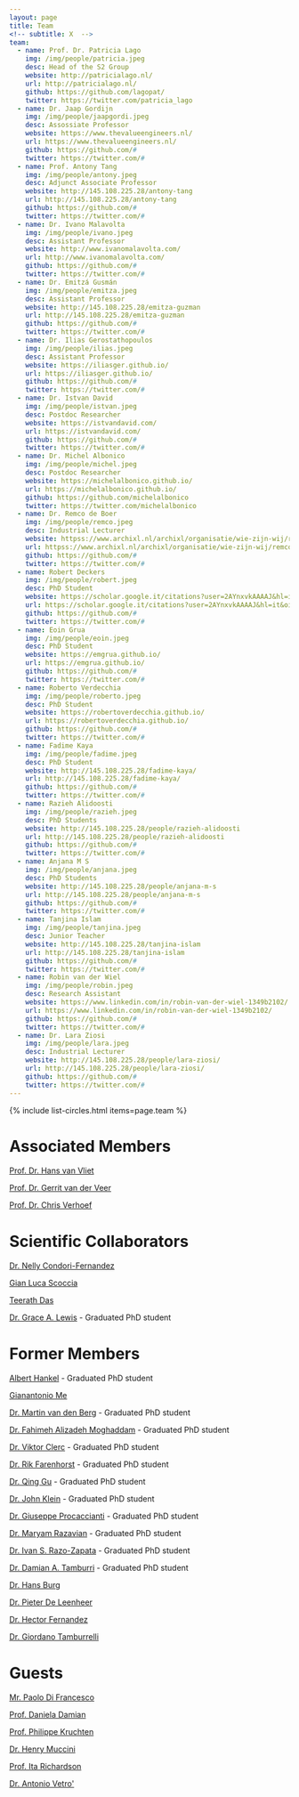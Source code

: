 ```yaml
---
layout: page
title: Team
<!-- subtitle: X  -->
team:
  - name: Prof. Dr. Patricia Lago
    img: /img/people/patricia.jpeg
    desc: Head of the S2 Group
    website: http://patricialago.nl/
    url: http://patricialago.nl/
    github: https://github.com/lagopat/
    twitter: https://twitter.com/patricia_lago
  - name: Dr. Jaap Gordijn
    img: /img/people/jaapgordi.jpeg
    desc: Assossiate Professor
    website: https://www.thevalueengineers.nl/
    url: https://www.thevalueengineers.nl/
    github: https://github.com/#
    twitter: https://twitter.com/#
  - name: Prof. Antony Tang
    img: /img/people/antony.jpeg
    desc: Adjunct Associate Professor
    website: http://145.108.225.28/antony-tang
    url: http://145.108.225.28/antony-tang
    github: https://github.com/#
    twitter: https://twitter.com/#
  - name: Dr. Ivano Malavolta
    img: /img/people/ivano.jpeg
    desc: Assistant Professor
    website: http://www.ivanomalavolta.com/
    url: http://www.ivanomalavolta.com/
    github: https://github.com/#
    twitter: https://twitter.com/#
  - name: Dr. Emitzá Gusmán
    img: /img/people/emitza.jpeg
    desc: Assistant Professor
    website: http://145.108.225.28/emitza-guzman
    url: http://145.108.225.28/emitza-guzman
    github: https://github.com/#
    twitter: https://twitter.com/#
  - name: Dr. Ilias Gerostathopoulos
    img: /img/people/ilias.jpeg
    desc: Assistant Professor
    website: https://iliasger.github.io/
    url: https://iliasger.github.io/
    github: https://github.com/#
    twitter: https://twitter.com/#
  - name: Dr. Istvan David
    img: /img/people/istvan.jpeg
    desc: Postdoc Researcher
    website: https://istvandavid.com/
    url: https://istvandavid.com/
    github: https://github.com/#
    twitter: https://twitter.com/#
  - name: Dr. Michel Albonico
    img: /img/people/michel.jpeg
    desc: Postdoc Researcher
    website: https://michelalbonico.github.io/
    url: https://michelalbonico.github.io/
    github: https://github.com/michelalbonico
    twitter: https://twitter.com/michelalbonico
  - name: Dr. Remco de Boer
    img: /img/people/remco.jpeg
    desc: Industrial Lecturer
    website: httpss://www.archixl.nl/archixl/organisatie/wie-zijn-wij/remco
    url: httpss://www.archixl.nl/archixl/organisatie/wie-zijn-wij/remco
    github: https://github.com/#
    twitter: https://twitter.com/#
  - name: Robert Deckers
    img: /img/people/robert.jpeg
    desc: PhD Student
    website: https://scholar.google.it/citations?user=2AYnxvkAAAAJ&hl=it&oi=ao
    url: https://scholar.google.it/citations?user=2AYnxvkAAAAJ&hl=it&oi=ao
    github: https://github.com/#
    twitter: https://twitter.com/#
  - name: Eoin Grua
    img: /img/people/eoin.jpeg
    desc: PhD Student
    website: https://emgrua.github.io/
    url: https://emgrua.github.io/
    github: https://github.com/#
    twitter: https://twitter.com/#
  - name: Roberto Verdecchia
    img: /img/people/roberto.jpeg
    desc: PhD Student
    website: https://robertoverdecchia.github.io/
    url: https://robertoverdecchia.github.io/
    github: https://github.com/#
    twitter: https://twitter.com/#
  - name: Fadime Kaya
    img: /img/people/fadime.jpeg
    desc: PhD Student
    website: http://145.108.225.28/fadime-kaya/
    url: http://145.108.225.28/fadime-kaya/
    github: https://github.com/#
    twitter: https://twitter.com/#
  - name: Razieh Alidoosti
    img: /img/people/razieh.jpeg
    desc: PhD Students
    website: http://145.108.225.28/people/razieh-alidoosti
    url: http://145.108.225.28/people/razieh-alidoosti
    github: https://github.com/#
    twitter: https://twitter.com/#
  - name: Anjana M S
    img: /img/people/anjana.jpeg
    desc: PhD Students
    website: http://145.108.225.28/people/anjana-m-s
    url: http://145.108.225.28/people/anjana-m-s
    github: https://github.com/#
    twitter: https://twitter.com/#
  - name: Tanjina Islam
    img: /img/people/tanjina.jpeg
    desc: Junior Teacher
    website: http://145.108.225.28/tanjina-islam
    url: http://145.108.225.28/tanjina-islam
    github: https://github.com/#
    twitter: https://twitter.com/#
  - name: Robin van der Wiel
    img: /img/people/robin.jpeg
    desc: Research Assistant
    website: https://www.linkedin.com/in/robin-van-der-wiel-1349b2102/
    url: https://www.linkedin.com/in/robin-van-der-wiel-1349b2102/
    github: https://github.com/#
    twitter: https://twitter.com/#
  - name: Dr. Lara Ziosi
    img: /img/people/lara.jpeg
    desc: Industrial Lecturer
    website: http://145.108.225.28/people/lara-ziosi/
    url: http://145.108.225.28/people/lara-ziosi/
    github: https://github.com/#
    twitter: https://twitter.com/#
---
```


{% include list-circles.html items=page.team %}

# Associated Members


[Prof. Dr. Hans van Vliet](https://scholar.google.it/citations?user=4YAdfEsAAAAJ&hl=it&oi=ao)

[Prof. Dr. Gerrit van der Veer](https://www.cs.vu.nl/~gerrit/)

[Prof. Dr. Chris Verhoef](https://www.cs.vu.nl/~x/)

# Scientific Collaborators


[Dr. Nelly Condori-Fernandez](https://www.linkedin.com/in/ncondorifernandez/)

[Gian Luca Scoccia](#)

[Teerath Das](#)

[Dr. Grace A. Lewis](https://www.s2group.cs.vu.nl/people/grace-a-lewis/) - Graduated PhD student

# Former Members


[Albert Hankel](https://scholar.google.it/citations?user=IPa6m2QAAAAJ&hl=it&oi=ao) - Graduated PhD student

[Gianantonio Me](https://es.linkedin.com/in/gianantonio-me-80a54461)

[Dr. Martin van den Berg](https://www.linkedin.com/in/mjbkvandenberg/) - Graduated PhD student

[Dr. Fahimeh Alizadeh Moghaddam](https://www.linkedin.com/in/fahimeh-alizadeh-moghaddam/) - Graduated PhD student

[Dr. Viktor Clerc](https://www.linkedin.com/in/clerc/) - Graduated PhD student

[Dr. Rik Farenhorst](https://www.linkedin.com/in/rikfarenhorst/) - Graduated PhD student

[Dr. Qing Gu](https://www.linkedin.com/in/qinggu/) - Graduated PhD student

[Dr. John Klein](https://www.linkedin.com/in/johnrklein/) - Graduated PhD student

[Dr. Giuseppe Procaccianti](https://www.s2group.cs.vu.nl/people/giuseppe-procaccianti/) - Graduated PhD student

[Dr. Maryam Razavian](http://is.ieis.tue.nl/staff/mrazavian/) - Graduated PhD student

[Dr. Ivan S. Razo-Zapata](https://www.linkedin.com/in/iv%C3%A1n-s-razo-zapata-9514924b/) - Graduated PhD student

[Dr. Damian A. Tamburri](https://www.linkedin.com/in/maelstrom/) - Graduated PhD student

[Dr. Hans Burg](https://www.linkedin.com/in/hansburg/)

[Dr. Pieter De Leenheer](https://www.linkedin.com/in/pieterdeleenheer/)

[Dr. Hector Fernandez](https://www.linkedin.com/in/hector2fernandez/)

[Dr. Giordano Tamburrelli](https://www.s2group.cs.vu.nl/people/giordano-tamburrelli/)

# Guests


[Mr. Paolo Di Francesco](http://www.paolodifrancesco.com/)

[Prof. Daniela Damian](https://danadamian.wordpress.com/)

[Prof. Philippe Kruchten](https://philippe.kruchten.com/)

[Dr. Henry Muccini](https://www.henrymuccini.com/)

[Prof. Ita Richardson](https://www.csis.ul.ie/staff/ItaRichardson/)

[Dr. Antonio Vetro'](httpss://nexa.polito.it/people/avetro)
